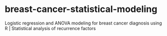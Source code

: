 # breast-cancer-statistical-modeling
Logistic regression and ANOVA modeling for breast cancer diagnosis using R | Statistical analysis of recurrence factors
